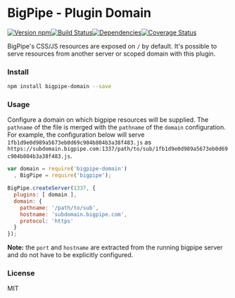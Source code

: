 # BigPipe - Plugin Domain

[![Version npm][version]](http://browsenpm.org/package/bigpipe-domain)[![Build Status][build]](https://travis-ci.org/bigpipe/plugin-domain)[![Dependencies][david]](https://david-dm.org/bigpipe/plugin-domain)[![Coverage Status][cover]](https://coveralls.io/r/bigpipe/plugin-domain?branch=master)

[version]: http://img.shields.io/npm/v/bigpipe-domain.svg?style=flat-square
[build]: http://img.shields.io/travis/bigpipe/plugin-domain/master.svg?style=flat-square
[david]: https://img.shields.io/david/bigpipe/plugin-domain.svg?style=flat-square
[cover]: http://img.shields.io/coveralls/bigpipe/plugin-domain/master.svg?style=flat-square

BigPipe's CSS/JS resources are exposed on `/` by default. It's possible to serve
resources from another server or scoped domain with this plugin.

### Install

```bash
npm install bigpipe-domain --save
```

### Usage

Configure a domain on which bigpipe resources will be supplied. The `pathname` of
the file is merged with the `pathname` of the `domain` configuration. For example,
the configuration below will serve `1fb1d9e0d989a5673eb0d69c904b804b3a38f483.js` as
`https://subdomain.bigpipe.com:1337/path/to/sub/1fb1d9e0d989a5673eb0d69c904b804b3a38f483.js`.

```js
var domain = require('bigpipe-domain')
  , BigPipe = require('bigpipe');

BigPipe.createServer(1337, {
  plugins: [ domain ],
  domain: {
    pathname: '/path/to/sub',
    hostname: 'subdomain.bigpipe.com',
    protocol: 'https'
  }
});
```

**Note:** the `port` and `hostname` are extracted from the running bigpipe server
and do not have to be explicitly configured.

### License

MIT